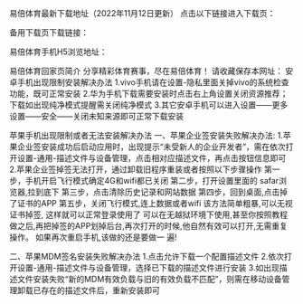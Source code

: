 易倍体育最新下载地址（2022年11月12日更新）
点击以下链接进入下载页：


备用下载页下载链接：

易倍体育手机H5浏览地址：

易倍体育回家页简介
分享精彩体育赛事，尽在易倍体育！
请收藏保存本网址：
安卓手机出现限制安装解决办法
1.vivo手机请在设置-隐私里面关掉vivo的系统检查功能，既可正常安装
2.华为手机下载需要安装时点击右上角设置关闭资源推荐；下载如出现纯净模式提醒需关闭纯净模式
3.其它安卓手机可以进入设置——更多设置——安全——关闭未知来源即可正常下载安装

苹果手机出现限制或者无法安装解决办法
一、苹果企业签安装失败解决办法:
1.苹果企业签安装成功后启动应用时，出现提示“未受新人的企业开发者”，需在依次打开设置-通用-描述文件与设备管理，点击相对应描述文件，再点击按钮信息即可
2.苹果企业签掉签无法打开，通过卸载旧程序重装或者按照以下步骤操作
第一步，手机开启飞行模式确定4G和wifi都已关闭
第二步，打开设置里面的 safar浏览器,拉到底下
第三步，点击清除历史记录和网站数据
第四步，回到桌面,点击掉了证书的APP
第五步，关闭飞行模式,连上数据或者wifi
该方法简单粗暴,可以无视证书掉签, 这样就可以正常登录使用了
可以在无越狱环境下使用,甚至你按照教程做之后,再把掉签的APP划掉后台,再次打开的时候,他自然有效可以打开,无需重复操作。
如果再次重启手机,该做的还是要做一 遍!

二、苹果MDM签名安装失败解决办法
1.点击允许下载一个配置描述文件
2.依次打开设置-通用-描述文件与设备管理，选择已下载的描述文件进行安装
3.如出现描述文件安装失败“新的MDM有效负载与旧的有效负载不匹配”，则需在移动设备管理卸载已存在的描述文件后，重新安装即可

